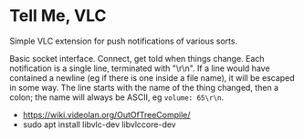 Tell Me, VLC
============

Simple VLC extension for push notifications of various sorts.

Basic socket interface. Connect, get told when things change.
Each notification is a single line, terminated with "\r\n".
If a line would have contained a newline (eg if there is one
inside a file name), it will be escaped in some way. The line
starts with the name of the thing changed, then a colon; the
name will always be ASCII, eg `volume: 65\r\n`.

* https://wiki.videolan.org/OutOfTreeCompile/
* sudo apt install libvlc-dev libvlccore-dev
